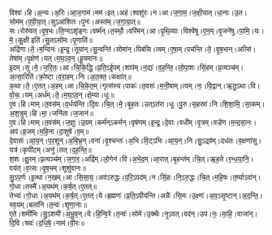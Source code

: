 

  
विश्वः॑।हि।अ॒न्यः।अ॒रिः।आ॒ज॒गाम॑।मम॑।इत्।अह॑।श्वशु॑रः।न।आ।ज॒गा॒म॒।ज॒क्षी॒यात्।धा॒नाः।उ॒त।सोम॑म्।प॒पी॒या॒त्।सुऽआ॑शितः।पुनः॑।अस्त॑म्।ज॒गा॒या॒त्॥  
सः।रोरु॑वत्।वृ॒ष॒भः।ति॒ग्मऽशृ॑ङ्गः।वर्ष्म॑न्।त॒स्थौ॒।वरि॑मन्।आ।पृ॒थि॒व्याः।विश्वे॑षु।ए॒न॒म्।वृ॒जने॑षु।पा॒मि॒।यः।मे॒।कु॒क्षी इति॑।सु॒तऽसो॑मः।पृ॒णाति॑॥  
अद्रि॑णा।ते॒।म॒न्दिनः॑।इ॒न्द्र॒।तूया॑न्।सु॒न्वन्ति॑।सोमा॑न्।पिब॑सि।त्वम्।ए॒षा॒म्।पच॑न्ति।ते॒।वृ॒ष॒भान्।अत्सि॑।तेषा॑म्।पृ॒क्षेण॑।यत्।म॒घ॒ऽव॒न्।हू॒यमा॑नः॥  
इ॒दम्।सु।मे॒।ज॒रि॒तः॒।आ।चि॒कि॒द्धि॒।प्र॒ति॒ऽई॒पम्।शाप॑म्।न॒द्यः॑।व॒ह॒न्ति॒।लो॒पा॒शः।सिं॒हम्।प्र॒त्यञ्च॑म्।अ॒त्सा॒रिति॑।क्रो॒ष्टा।व॒रा॒हम्।निः।अ॒त॒क्त॒।कक्षा॑त्॥  
क॒था।ते॒।ए॒तत्।अ॒हम्।आ।चि॒के॒त॒म्।गृत्स॑स्य।पाकः॑।त॒वसः॑।म॒नी॒षाम्।त्वम्।नः॒।वि॒द्वान्।ऋ॒तु॒ऽथा।वि।वो॒चः॒।यम्।अर्ध॑म्।ते॒।म॒घ॒ऽव॒न्।क्षे॒म्या।धूः॥  
ए॒व।हि।माम्।त॒वस॑म्।व॒र्धय॑न्ति।दि॒वः।चि॒त्।मे॒।बृ॒ह॒तः।उत्ऽत॑रा।धूः।पु॒रु।स॒हस्रा॑।नि।शि॒शा॒मि॒।सा॒कम्।अ॒श॒त्रुम्।हि।मा॒।जनि॑ता।ज॒जान॑॥  
ए॒व।हि।माम्।त॒वस॑म्।ज॒ज्ञुः।उ॒ग्रम्।कर्म॑न्ऽकर्मन्।वृष॑णम्।इ॒न्द्र॒।दे॒वाः।वधी॑म्।वृ॒त्रम्।वज्रे॑ण।म॒न्द॒सा॒नः।अप॑।व्र॒जम्।म॒हि॒ना।दा॒शुषे॑।व॒म्॥  
दे॒वासः॑।आ॒य॒न्।प॒र॒शून्।अ॒बि॒भ्र॒न्।वना॑।वृ॒श्चन्तः॑।अ॒भि।वि॒ट्ऽभिः।आ॒य॒न्।नि।सु॒ऽद्र्व॑म्।दध॑तः।व॒क्षणा॑सु।यत्र॑।कृपी॑टम्।अनु॑।तत्।द॒ह॒न्ति॒॥  
श॒शः।क्षु॒रम्।प्र॒त्यञ्च॑म्।ज॒गा॒र॒।अद्रि॑म्।लो॒गेन॑।वि।अ॒भे॒द॒म्।आ॒रात्।बृ॒हन्त॑म्।चि॒त्।ऋ॒ह॒ते।र॒न्ध॒या॒नि॒।वय॑त्।व॒त्सः।वृ॒ष॒भम्।शूशु॑वानः॥  
सु॒ऽप॒र्णः।इ॒त्था।न॒खम्।आ।सि॒सा॒य॒।अव॑ऽरुद्धः।प॒रि॒ऽपद॑म्।न।सिं॒हः।नि॒ऽरु॒द्धः।चि॒त्।म॒हि॒षः।त॒र्ष्याऽवा॑न्।गो॒धा।तस्मै॑।अ॒यथ॑म्।क॒र्ष॒त्।ए॒तत्॥  
तेभ्यः॑।गो॒धाः।अ॒यथ॑म्।क॒र्ष॒त्।ए॒तत्।ये।ब्र॒ह्मणः॑।प्र॒ति॒ऽपीय॑न्ति।अन्नैः॑।सि॒मः।उ॒क्ष्णः॑।अ॒व॒ऽसृ॒ष्टान्।अ॒द॒न्ति॒।स्व॒यम्।बला॑नि।त॒न्वः॑।शृ॒णा॒नाः॥  
ए॒ते।शमी॑भिः।सु॒ऽशमी॑।अ॒भू॒व॒न्।ये।हि॒न्वि॒रे।त॒न्वः॑।सोमे॑।उ॒क्थैः।नृ॒ऽवत्।वद॑न्।उप॑।नः॒।मा॒हि॒।वाजा॑न्।दि॒वि।श्रवः॑।द॒धि॒षे॒।नाम॑।वी॒रः॥  
